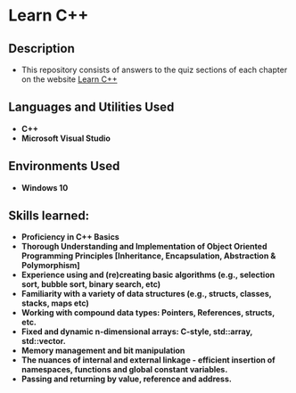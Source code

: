 <h1>Learn C++</h1>

<h2>Description</h2>

- This repository consists of answers to the quiz sections of each chapter on the website [Learn C++](https://www.learncpp.com/)

<h2>Languages and Utilities Used</h2>

- <b>C++</b> 
- <b>Microsoft Visual Studio</b>

<h2>Environments Used </h2>

- <b>Windows 10</b>

<h2>Skills learned:</h2>

- <b>Proficiency in C++ Basics</b>
- <b>Thorough Understanding and Implementation of Object Oriented Programming Principles [Inheritance, Encapsulation, Abstraction & Polymorphism]</b>
- <b>Experience using and (re)creating basic algorithms (e.g., selection sort, bubble sort, binary search, etc)</b>
- <b>Familiarity with a variety of data structures (e.g., structs, classes, stacks, maps etc)</b>
- <b>Working with compound data types: Pointers, References, structs, etc.</b>
- <b>Fixed and dynamic n-dimensional arrays: C-style, std::array, std::vector.</b>
- <b>Memory management and bit manipulation</b>
- <b>The nuances of internal and external linkage - efficient insertion of namespaces, functions and global constant variables.</b>
- <b>Passing and returning by value, reference and address.</b>

<!--
 ```diff
- text in red
+ text in green
! text in orange
# text in gray
@@ text in purple (and bold)@@
```
--!>
